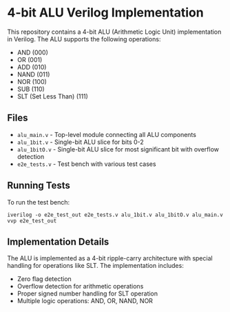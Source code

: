 # 4-bit ALU Verilog Implementation

This repository contains a 4-bit ALU (Arithmetic Logic Unit) implementation in Verilog. The ALU supports the following operations:

- AND (000)
- OR (001)
- ADD (010)
- NAND (011)
- NOR (100)
- SUB (110)
- SLT (Set Less Than) (111)

## Files

- `alu_main.v` - Top-level module connecting all ALU components
- `alu_1bit.v` - Single-bit ALU slice for bits 0-2
- `alu_1bitO.v` - Single-bit ALU slice for most significant bit with overflow detection
- `e2e_tests.v` - Test bench with various test cases

## Running Tests

To run the test bench:

```
iverilog -o e2e_test_out e2e_tests.v alu_1bit.v alu_1bitO.v alu_main.v
vvp e2e_test_out
```

## Implementation Details

The ALU is implemented as a 4-bit ripple-carry architecture with special handling for operations like SLT. The implementation includes:

- Zero flag detection
- Overflow detection for arithmetic operations
- Proper signed number handling for SLT operation
- Multiple logic operations: AND, OR, NAND, NOR 